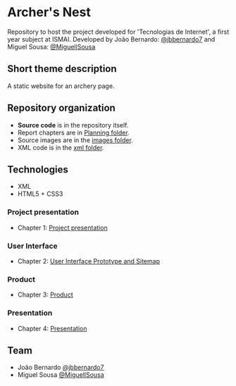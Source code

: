 # Archer's Nest

Repository to host the project developed for 'Tecnologias de Internet', a first year subject at ISMAI. Developed by João Bernardo: [@jbbernardo7](https://github.com/jbbernardo7) and Miguel Sousa: [@MiguellSousa](https://github.com/MiguellSousa)

## Short theme description

 A static website for an archery page.

## Repository organization

* **Source code** is in the repository itself.
* Report chapters are in [Planning folder](planning/).
* Source images are in the [images folder](images/).
* XML code is in the [xml folder](xml/).

## Technologies


* XML
* HTML5 + CSS3


### Project presentation
* Chapter 1: [Project presentation](planning/c1.md)
### User Interface 
* Chapter 2: [User Interface Prototype and Sitemap](planning/c2.md)
### Product
* Chapter 3: [Product](planning/c3.md)
### Presentation
* Chapter 4: [Presentation](planning/c4.md)

## Team
* João Bernardo [@jbbernardo7](https://github.com/jbbernardo7)
* Miguel Sousa [@MiguellSousa](https://github.com/MiguellSousa)
